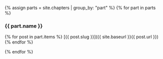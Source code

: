 ---
---

{% assign parts = site.chapters | group_by: "part" %}
{% for part in parts %}
### {{ part.name }}
{% for post in part.items %}
  [{{ post.slug }}]({{ site.baseurl }}{{ post.url }})
{% endfor %}

{% endfor %}

